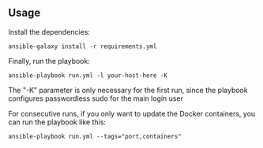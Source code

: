 ## Usage

Install the dependencies:

```
ansible-galaxy install -r requirements.yml
```

Finally, run the playbook:

```
ansible-playbook run.yml -l your-host-here -K
```

The "-K" parameter is only necessary for the first run, since the playbook configures passwordless sudo for the main login user

For consecutive runs, if you only want to update the Docker containers, you can run the playbook like this:

```
ansible-playbook run.yml --tags="port,containers"
```
